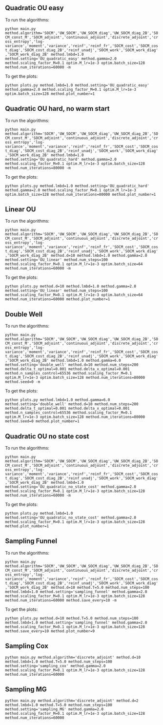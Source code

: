 ## Quadratic OU easy
To run the algorithms:

`python main.py method.algorithm='SOCM','UW_SOCM','UW_SOCM_diag','UW_SOCM_diag_2B','SOCM_const_M','SOCM_adjoint','continuous_adjoint','discrete_adjoint','cross_entropy','log-variance','moment','variance','reinf','reinf_fr','SOCM_cost','SOCM_cost_diag','SOCM_cost_diag_2B','reinf_unadj','SOCM_work','SOCM_work_diag','SOCM_work_diag_2B' method.lmbd=1.0 method.setting='OU_quadratic_easy' method.gamma=2.0 method.scaling_factor_M=0.1 optim.M_lr=1e-3 optim.batch_size=128 method.num_iterations=60000 -m`

To get the plots:

`python plots.py method.lmbd=1.0 method.setting='OU_quadratic_easy' method.gamma=2.0 method.scaling_factor_M=0.1 optim.M_lr=1e-3 optim.batch_size=128 method.plot_number=1`

## Quadratic OU hard, no warm start
To run the algorithms:

`python main.py method.algorithm='SOCM','UW_SOCM','UW_SOCM_diag','UW_SOCM_diag_2B','SOCM_const_M','SOCM_adjoint','continuous_adjoint','discrete_adjoint','cross_entropy','log-variance','moment','variance','reinf','reinf_fr','SOCM_cost','SOCM_cost_diag','SOCM_cost_diag_2B','reinf_unadj','SOCM_work','SOCM_work_diag','SOCM_work_diag_2B' method.lmbd=1.0 method.setting='OU_quadratic_hard' method.gamma=2.0 method.scaling_factor_M=0.1 optim.M_lr=1e-3 optim.batch_size=128 method.num_iterations=80000 -m`

To get the plots:

`python plots.py method.lmbd=1.0 method.setting='OU_quadratic_hard' method.gamma=2.0 method.scaling_factor_M=0.1 optim.M_lr=1e-3 optim.batch_size=128 method.num_iterations=80000 method.plot_number=1`

## Linear OU
To run the algorithms:

`python main.py method.algorithm='SOCM','UW_SOCM','UW_SOCM_diag','UW_SOCM_diag_2B','SOCM_const_M','SOCM_adjoint','continuous_adjoint','discrete_adjoint','cross_entropy','log-variance','moment','variance','reinf','reinf_fr','SOCM_cost','SOCM_cost_diag','SOCM_cost_diag_2B','reinf_unadj','SOCM_work','SOCM_work_diag','SOCM_work_diag_2B' method.d=10 method.lmbd=1.0 method.gamma=2.0 method.setting='OU_linear' method.num_steps=100 method.scaling_factor_M=0.1 optim.M_lr=1e-3 optim.batch_size=64 method.num_iterations=60000 -m`

To get the plots:

`python plots.py method.d=10 method.lmbd=1.0 method.gamma=2.0 method.setting='OU_linear' method.num_steps=100 method.scaling_factor_M=0.1 optim.M_lr=1e-3 optim.batch_size=64 method.num_iterations=60000 method.plot_number=1`

## Double Well
To run the algorithms:

`python main.py method.algorithm='SOCM','UW_SOCM','UW_SOCM_diag','UW_SOCM_diag_2B','SOCM_const_M','SOCM_adjoint','continuous_adjoint','discrete_adjoint','cross_entropy','log-variance','moment','variance','reinf','reinf_fr','SOCM_cost','SOCM_cost_diag','SOCM_cost_diag_2B','reinf_unadj','SOCM_work','SOCM_work_diag','SOCM_work_diag_2B' method.lmbd=1.0 method.gamma=6.0 method.setting='double_well' method.d=10 method.num_steps=200 method.delta_t_optimal=0.001 method.delta_x_optimal=0.001 method.n_samples_control=65536 method.scaling_factor_M=0.1 optim.M_lr=1e-3 optim.batch_size=128 method.num_iterations=80000 method.seed=0 -m`

To get the plots:

`python plots.py method.lmbd=1.0 method.gamma=6.0 method.setting='double_well' method.d=10 method.num_steps=200 method.delta_t_optimal=0.001 method.delta_x_optimal=0.001 method.n_samples_control=65536 method.scaling_factor_M=0.1 optim.M_lr=1e-3 optim.batch_size=128 method.num_iterations=80000 method.seed=0 method.plot_number=1`

## Quadratic OU no state cost
To run the algorithms:

`python main.py method.algorithm='SOCM','UW_SOCM','UW_SOCM_diag','UW_SOCM_diag_2B','SOCM_const_M','SOCM_adjoint','continuous_adjoint','discrete_adjoint','cross_entropy','log-variance','moment','variance','reinf','reinf_fr','SOCM_cost','SOCM_cost_diag','SOCM_cost_diag_2B','reinf_unadj','SOCM_work','SOCM_work_diag','SOCM_work_diag_2B' method.lmbd=1.0 method.setting='OU_quadratic_no_state_cost' method.gamma=2.0 method.scaling_factor_M=0.1 optim.M_lr=1e-3 optim.batch_size=128 method.num_iterations=60000 -m`

To get the plots:

`python plots.py method.lmbd=1.0 method.setting='OU_quadratic_no_state_cost' method.gamma=2.0 method.scaling_factor_M=0.1 optim.M_lr=1e-3 optim.batch_size=128 method.plot_number=1`

## Sampling Funnel
<!-- `python main.py method.algorithm='discrete_adjoint' method.d=10 method.T=5.0 method.num_steps=100 method.lmbd=1.0 method.setting='sampling_funnel' method.gamma=2.0 method.scaling_factor_M=0.1 optim.M_lr=1e-3 optim.batch_size=128 method.num_iterations=60000 method.save_every=10` -->
To run the algorithms:

`python main.py method.algorithm='SOCM','UW_SOCM','UW_SOCM_diag','UW_SOCM_diag_2B','SOCM_const_M','SOCM_adjoint','continuous_adjoint','discrete_adjoint','cross_entropy','log-variance','moment','variance','reinf','reinf_fr','SOCM_cost','SOCM_cost_diag','SOCM_cost_diag_2B','reinf_unadj','SOCM_work','SOCM_work_diag','SOCM_work_diag_2B' method.d=10 method.T=5.0 method.num_steps=100 method.lmbd=1.0 method.setting='sampling_funnel' method.gamma=2.0 method.scaling_factor_M=0.1 optim.M_lr=1e-3 optim.batch_size=128 method.num_iterations=60000 method.save_every=10 -m`

To get the plots:

`python plots.py method.d=10 method.T=5.0 method.num_steps=100 method.lmbd=1.0 method.setting='sampling_funnel' method.gamma=2.0 method.scaling_factor_M=0.1 optim.M_lr=1e-3 optim.batch_size=128 method.save_every=10 method.plot_number=9`

## Sampling Cox
`python main.py method.algorithm='discrete_adjoint' method.d=10 method.lmbd=1.0 method.T=5.0 method.num_steps=100 method.setting='sampling_cox' method.gamma=2.0 method.scaling_factor_M=0.1 optim.M_lr=1e-3 optim.batch_size=128 method.num_iterations=60000`

## Sampling MG
`python main.py method.algorithm='discrete_adjoint' method.d=2 method.lmbd=1.0 method.T=5.0 method.num_steps=100 method.setting='sampling_MG' method.gamma=2.0 method.scaling_factor_M=0.1 optim.M_lr=1e-3 optim.batch_size=128 method.num_iterations=60000`